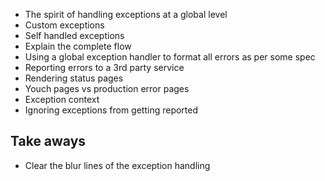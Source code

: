 - The spirit of handling exceptions at a global level
- Custom exceptions
- Self handled exceptions
- Explain the complete flow
- Using a global exception handler to format all errors as per some spec
- Reporting errors to a 3rd party service
- Rendering status pages
- Youch pages vs production error pages
- Exception context
- Ignoring exceptions from getting reported

## Take aways

- Clear the blur lines of the exception handling
